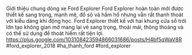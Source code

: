 Giới thiệu chung dòng xe  Ford Explorer
Ford  Explorer hoàn toàn mới được thiết kế sang trọng, mạnh mẽ, đồ sộ và hầm hố nhưng vẫn rất thanh thoát với kiểu dáng khí động học. Ford Explorer thiết kế với hai khung cửa sổ trời lớn tạo không gian mở mang lại vẻ sang trọng, thoải mái, thông thoáng và có thể sử dụng để thoát hiểm rất tiện lợi.
https://plus.google.com/103108423594866031686/posts/H4bf5qWaV8R
#ford_explorer_2018 #ha_thanh_ford #ford_explorer
